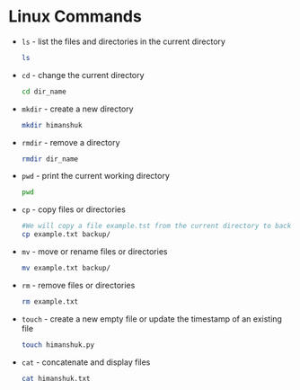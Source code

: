 # Linux Commands

- `ls` - list the files and directories in the current directory
	```bash
	ls
	```
- `cd` - change the current directory
	```bash
	cd dir_name
	```
- `mkdir` - create a new directory
	```bash
	mkdir himanshuk
	```
- `rmdir` - remove a directory
	```bash
	rmdir dir_name
	```
- `pwd` - print the current working directory
	```bash
	pwd
	```
- `cp` - copy files or directories
	```bash
	#We will copy a file example.tst from the current directory to backup directory
	cp example.txt backup/
	```
- `mv` - move or rename files or directories
	```bash
	mv example.txt backup/
	```
- `rm` - remove files or directories
	```bash
	rm example.txt
	```
- `touch` - create a new empty file or update the timestamp of an existing file
	```bash
	touch himanshuk.py
	```

- `cat` - concatenate and display files
	```bash
	cat himanshuk.txt
	```
